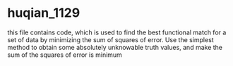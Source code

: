 # huqian_1129
this file contains code, which is used to find the best functional match for a set of data by minimizing the sum of squares of error. Use the simplest method to obtain some absolutely unknowable truth values, and make the sum of the squares of error is minimum
